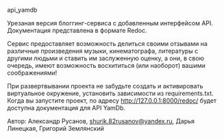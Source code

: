 api_yamdb

Урезаная версия блоггинг-сервиса с добавленным интерфейсом API. Документация представлена в формате Redoc.

Сервис предоставляет возможность делиться своими отзывами на различные произведения музыки, кинематографа, литературы с другими людьми и ставить им заслуженную оценку, а они, в свою очередь, имеют возможность восхититься (или наоборот) вашими соображениями!

При развертвывании проекта не забудьте создать и активировать виртуальное окружение, установить зависимости из requirements.txt. Когда вы запустите проект, по адресу  http://127.0.0.1:8000/redoc/ будет доступна документация для API YamDb.

Автор: Александр Русанов, shurik.82rusanov@yandex.ru,
       Дарья Линецкая,
       Григорий Землянский
